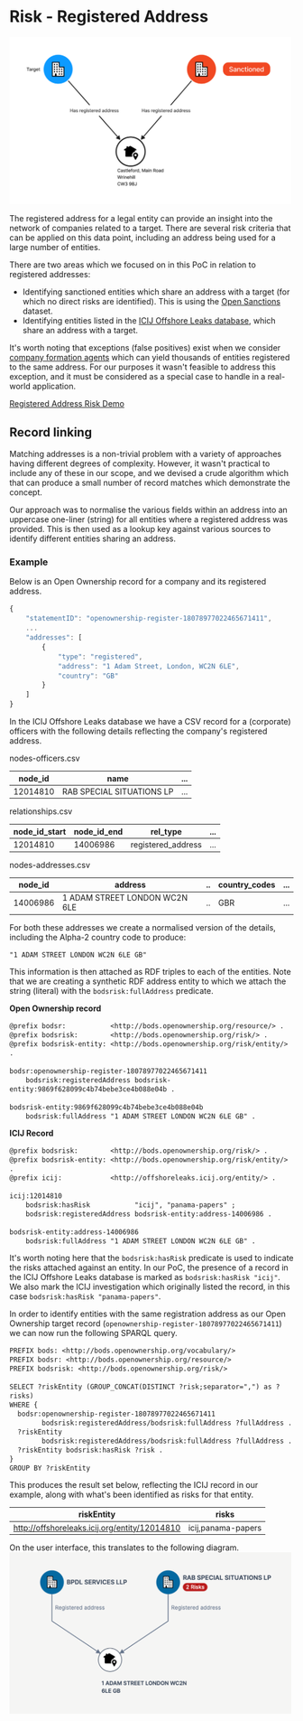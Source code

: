# Risk - Registered Address

<img src="diagrams/use-case-address.png" width="500"/>

The registered address for a legal entity can provide an insight into the network of companies related to a target.
There are several risk criteria that can be applied on this data point, including an address being used for a large number
of entities.

There are two areas which we focused on in this PoC in relation to registered addresses:
* Identifying sanctioned entities which share an address with a target (for which no direct risks are identified). This is using
  the [Open Sanctions](https://www.opensanctions.org/) dataset.
* Identifying entities listed in the [ICIJ Offshore Leaks database](https://offshoreleaks.icij.org/), which share an address with a target.

It's worth noting that exceptions (false positives) exist when we consider [company formation agents](https://www.gov.uk/government/publications/formation-and-company-secretarial-agents/company-formation-agents-and-secretarial-agents)
which can yield thousands of entities registered to the same address. For our purposes it wasn't feasible to address this
exception, and it must be considered as a special case to handle in a real-world application.

[Registered Address Risk Demo](https://drive.google.com/file/d/1FdeKT4ky5tGWdGxfc1qq28exNZTa4p6Y/view?usp=drive_link)
## Record linking

Matching addresses is a non-trivial problem with a variety of approaches having different degrees of complexity.
However, it wasn't practical to include any of these in our scope, and we devised a crude algorithm
which that can produce a small number of record matches which demonstrate the concept.

Our approach was to normalise the various fields within an address into an uppercase one-liner (string) for all entities
where a registered address was provided. This is then used as a lookup key against various sources to identify different
entities sharing an address.

### Example
Below is an Open Ownership record for a company and its registered address.
```js
{
    "statementID": "openownership-register-18078977022465671411",
    ...
    "addresses": [
        {
            "type": "registered",
            "address": "1 Adam Street, London, WC2N 6LE",
            "country": "GB"
        }
    ]
}
```

In the ICIJ Offshore Leaks database we have a CSV record for a (corporate) officers with the following details
reflecting the company's registered address.

nodes-officers.csv

| node_id | name | ... |
|-|-|-|
| 12014810 | RAB SPECIAL SITUATIONS LP | ... |

relationships.csv

| node_id_start | node_id_end | rel_type | ... |
|-|-|-|-| 
| 12014810 |14006986 | registered_address | ... |

nodes-addresses.csv

| node_id | address |..| country_codes | ... |
|-|-|-|-|-|
| 14006986 | 1 ADAM STREET LONDON WC2N 6LE| .. | GBR | ... |

For both these addresses we create a normalised version of the details, including the Alpha-2 country code to produce:
```turtle
"1 ADAM STREET LONDON WC2N 6LE GB"
```

This information is then attached as RDF triples to each of the entities. Note that we are creating a synthetic RDF address
entity to which we attach the string (literal) with the `bodsrisk:fullAddress` predicate.

**Open Ownership record**

```turtle
@prefix bodsr:           <http://bods.openownership.org/resource/> .
@prefix bodsrisk:        <http://bods.openownership.org/risk/> .
@prefix bodsrisk-entity: <http://bods.openownership.org/risk/entity/> .

bodsr:openownership-register-18078977022465671411
    bodsrisk:registeredAddress bodsrisk-entity:9869f628099c4b74bebe3ce4b088e04b .

bodsrisk-entity:9869f628099c4b74bebe3ce4b088e04b
    bodsrisk:fullAddress "1 ADAM STREET LONDON WC2N 6LE GB" .
```

**ICIJ Record**

```turtle
@prefix bodsrisk:        <http://bods.openownership.org/risk/> .
@prefix bodsrisk-entity: <http://bods.openownership.org/risk/entity/> .
@prefix icij:            <http://offshoreleaks.icij.org/entity/> .

icij:12014810
    bodsrisk:hasRisk           "icij", "panama-papers" ;
    bodsrisk:registeredAddress bodsrisk-entity:address-14006986 .

bodsrisk-entity:address-14006986
    bodsrisk:fullAddress "1 ADAM STREET LONDON WC2N 6LE GB" .
```
It's worth noting here that the `bodsrisk:hasRisk` predicate is used to indicate the risks attached against
an entity. In our PoC, the presence of a record in the ICIJ Offshore Leaks database is marked as `bodsrisk:hasRisk "icij"`.
We also mark the ICIJ investigation which originally listed the record, in this case `bodsrisk:hasRisk "panama-papers"`.

In order to identify entities with the same registration address as our Open Ownership target record
(`openownership-register-18078977022465671411`) we can now run the following SPARQL query.

```sparql
PREFIX bods: <http://bods.openownership.org/vocabulary/>
PREFIX bodsr: <http://bods.openownership.org/resource/>
PREFIX bodsrisk: <http://bods.openownership.org/risk/>

SELECT ?riskEntity (GROUP_CONCAT(DISTINCT ?risk;separator=",") as ?risks)
WHERE {
  bodsr:openownership-register-18078977022465671411
        bodsrisk:registeredAddress/bodsrisk:fullAddress ?fullAddress .
  ?riskEntity
        bodsrisk:registeredAddress/bodsrisk:fullAddress ?fullAddress .
  ?riskEntity bodsrisk:hasRisk ?risk .
}
GROUP BY ?riskEntity
```

This produces the result set below, reflecting the ICIJ record in our example, along with
what's been identified as risks for that entity.

|riskEntity|risks|
|-|-|
|http://offshoreleaks.icij.org/entity/12014810 | icij,panama-papers |

On the user interface, this translates to the following diagram.
<img src="screenshots/same-registered-address.png" width="500"/>

